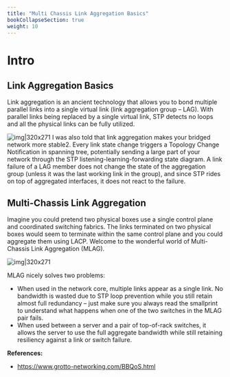 ```yaml
---
title: "Multi Chassis Link Aggregation Basics"
bookCollapseSection: true
weight: 10
---
```


# Intro
## Link Aggregation Basics

Link aggregation is an ancient technology that allows you to bond multiple parallel links into a single virtual link (link aggregation group – LAG). With parallel links being replaced by a single virtual link, STP detects no loops and all the physical links can be fully utilized.

![img|320x271](https://prasenjitmanna.com/tech-book/diagrams/s200-LAG_Basic.png)
I was also told that link aggregation makes your bridged network more stable2. Every link state change triggers a Topology Change Notification in spanning tree, potentially sending a large part of your network through the STP listening-learning-forwarding state diagram. A link failure of a LAG member does not change the state of the aggregation group (unless it was the last working link in the group), and since STP rides on top of aggregated interfaces, it does not react to the failure.

## Multi-Chassis Link Aggregation
Imagine you could pretend two physical boxes use a single control plane and coordinated switching fabrics. The links terminated on two physical boxes would seem to terminate within the same control plane and you could aggregate them using LACP. Welcome to the wonderful world of Multi-Chassis Link Aggregation (MLAG).

![img|320x271](https://prasenjitmanna.com/tech-book/diagrams/s200-LAG_Basic.png)

MLAG nicely solves two problems:

* When used in the network core, multiple links appear as a single link. No bandwidth is wasted due to STP loop prevention while you still retain almost full redundancy – just make sure you always read the smallprint to understand what happens when one of the two switches in the MLAG pair fails.
* When used between a server and a pair of top-of-rack switches, it allows the server to use the full aggregate bandwidth while still retaining resiliency against a link or switch failure.

**References:**
* https://www.grotto-networking.com/BBQoS.html
